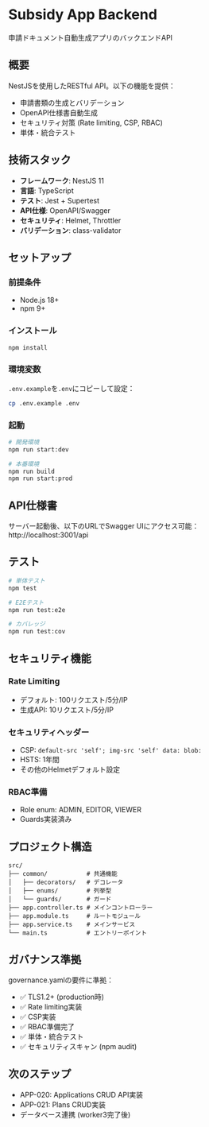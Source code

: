 # Subsidy App Backend

申請ドキュメント自動生成アプリのバックエンドAPI

## 概要

NestJSを使用したRESTful API。以下の機能を提供：
- 申請書類の生成とバリデーション
- OpenAPI仕様書自動生成
- セキュリティ対策 (Rate limiting, CSP, RBAC)
- 単体・統合テスト

## 技術スタック

- **フレームワーク**: NestJS 11
- **言語**: TypeScript
- **テスト**: Jest + Supertest
- **API仕様**: OpenAPI/Swagger
- **セキュリティ**: Helmet, Throttler
- **バリデーション**: class-validator

## セットアップ

### 前提条件
- Node.js 18+
- npm 9+

### インストール
```bash
npm install
```

### 環境変数
`.env.example`を`.env`にコピーして設定：
```bash
cp .env.example .env
```

### 起動
```bash
# 開発環境
npm run start:dev

# 本番環境
npm run build
npm run start:prod
```

## API仕様書

サーバー起動後、以下のURLでSwagger UIにアクセス可能：
http://localhost:3001/api

## テスト

```bash
# 単体テスト
npm test

# E2Eテスト
npm run test:e2e

# カバレッジ
npm run test:cov
```

## セキュリティ機能

### Rate Limiting
- デフォルト: 100リクエスト/5分/IP
- 生成API: 10リクエスト/5分/IP

### セキュリティヘッダー
- CSP: `default-src 'self'; img-src 'self' data: blob:`
- HSTS: 1年間
- その他のHelmetデフォルト設定

### RBAC準備
- Role enum: ADMIN, EDITOR, VIEWER
- Guards実装済み

## プロジェクト構造

```
src/
├── common/           # 共通機能
│   ├── decorators/   # デコレータ
│   ├── enums/        # 列挙型
│   └── guards/       # ガード
├── app.controller.ts # メインコントローラー
├── app.module.ts     # ルートモジュール
├── app.service.ts    # メインサービス
└── main.ts           # エントリーポイント
```

## ガバナンス準拠

governance.yamlの要件に準拠：
- ✅ TLS1.2+ (production時)
- ✅ Rate limiting実装
- ✅ CSP実装
- ✅ RBAC準備完了
- ✅ 単体・統合テスト
- ✅ セキュリティスキャン (npm audit)

## 次のステップ

- APP-020: Applications CRUD API実装
- APP-021: Plans CRUD実装
- データベース連携 (worker3完了後)